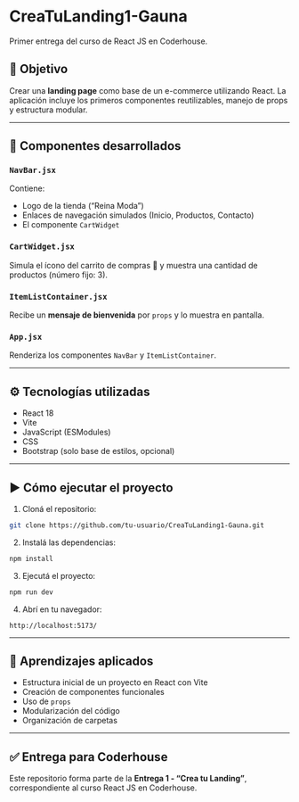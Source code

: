 # CreaTuLanding1-Gauna

Primer entrega del curso de React JS en Coderhouse.

## 📌 Objetivo

Crear una **landing page** como base de un e-commerce utilizando React. La aplicación incluye los primeros componentes reutilizables, manejo de props y estructura modular.

---

## 🧱 Componentes desarrollados

### `NavBar.jsx`
Contiene:
- Logo de la tienda (“Reina Moda”)
- Enlaces de navegación simulados (Inicio, Productos, Contacto)
- El componente `CartWidget`

### `CartWidget.jsx`
Simula el ícono del carrito de compras 🛒 y muestra una cantidad de productos (número fijo: 3).

### `ItemListContainer.jsx`
Recibe un **mensaje de bienvenida** por `props` y lo muestra en pantalla.

### `App.jsx`
Renderiza los componentes `NavBar` y `ItemListContainer`.

---

## ⚙️ Tecnologías utilizadas

- React 18
- Vite
- JavaScript (ESModules)
- CSS
- Bootstrap (solo base de estilos, opcional)

---

## ▶️ Cómo ejecutar el proyecto

1. Cloná el repositorio:
```bash
git clone https://github.com/tu-usuario/CreaTuLanding1-Gauna.git
```

2. Instalá las dependencias:
```bash
npm install
```

3. Ejecutá el proyecto:
```bash
npm run dev
```

4. Abrí en tu navegador:
```
http://localhost:5173/
```

---

## 🧠 Aprendizajes aplicados

- Estructura inicial de un proyecto en React con Vite
- Creación de componentes funcionales
- Uso de `props`
- Modularización del código
- Organización de carpetas

---

## ✅ Entrega para Coderhouse

Este repositorio forma parte de la **Entrega 1 - “Crea tu Landing”**, correspondiente al curso React JS en Coderhouse.
